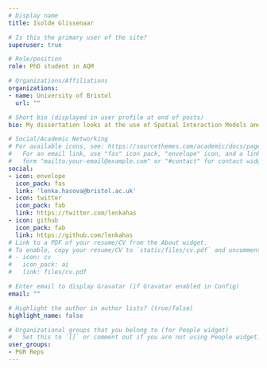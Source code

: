 ```yaml
---
# Display name
title: Isolde Glissenaar

# Is this the primary user of the site?
superuser: true

# Role/position
role: PhD student in AQM

# Organizations/Affiliations
organizations:
- name: University of Bristol
  url: ""

# Short bio (displayed in user profile at end of posts)
bio: My dissertation looks at the use of Spatial Interaction Models and their Spatial Structure. I love coding in Python and R.

# Social/Academic Networking
# For available icons, see: https://sourcethemes.com/academic/docs/page-builder/#icons
#   For an email link, use "fas" icon pack, "envelope" icon, and a link in the
#   form "mailto:your-email@example.com" or "#contact" for contact widget.
social:
- icon: envelope
  icon_pack: fas
  link: 'lenka.hasova@bristol.ac.uk'
- icon: twitter
  icon_pack: fab
  link: https://twitter.com/lenkahas
- icon: github
  icon_pack: fab
  link: https://github.com/lenkahas
# Link to a PDF of your resume/CV from the About widget.
# To enable, copy your resume/CV to `static/files/cv.pdf` and uncomment the lines below.
# - icon: cv
#   icon_pack: ai
#   link: files/cv.pdf

# Enter email to display Gravatar (if Gravatar enabled in Config)
email: ""

# Highlight the author in author lists? (true/false)
highlight_name: false

# Organizational groups that you belong to (for People widget)
#   Set this to `[]` or comment out if you are not using People widget.
user_groups:
- PGR Reps
---
```


